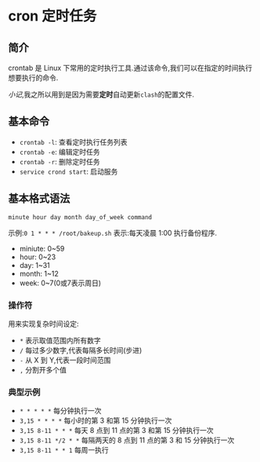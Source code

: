 # cron 定时任务

## 简介

crontab 是 Linux 下常用的定时执行工具.通过该命令,我们可以在指定的时间执行想要执行的命令. 

*小记*,我之所以用到是因为需要**定时**自动更新`clash`的配置文件.

## 基本命令

- `crontab -l`: 查看定时执行任务列表
- `crontab -e`: 编辑定时任务
- `crontab -r`: 删除定时任务
- `service crond start`: 启动服务

## 基本格式语法

`minute hour day month day_of_week command`

示例:`0 1 * * * /root/bakeup.sh` 表示:每天凌晨 1:00 执行备份程序.

- miniute: 0~59
- hour: 0~23
- day: 1~31
- month: 1~12
- week: 0~7(0或7表示周日)

### 操作符
用来实现复杂时间设定:    

- `*` 表示取值范围内所有数字
- `/` 每过多少数字,代表每隔多长时间(步进)
- `-` 从 X 到 Y,代表一段时间范围
- `,` 分割开多个值

### 典型示例

- `* * * * *` 每分钟执行一次
- `3,15 * * * *` 每小时的第 3 和第 15 分钟执行一次
- `3,15 8-11 * * *` 每天 8 点到 11 点的第 3 和第 15 分钟执行一次
- `3,15 8-11 */2 * *` 每隔两天的 8 点到 11 点的第 3 和 15 分钟执行一次
- `3,15 8-11 * * 1` 每周一执行
